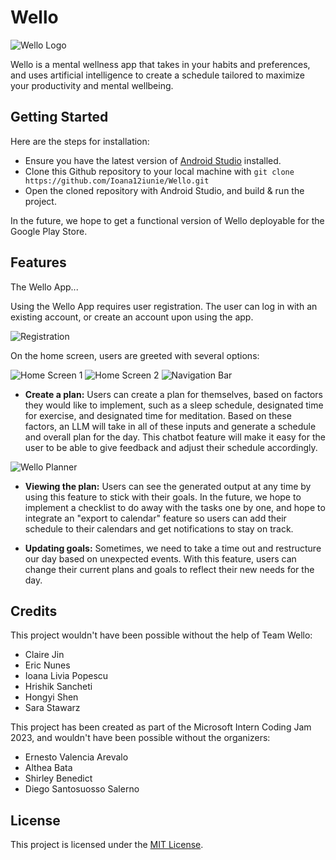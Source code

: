 # Wello

![Wello Logo](https://github.com/Ioana12iunie/Wello/blob/master/app/src/main/res/drawable/nav_header_image_2.png)

Wello is a mental wellness app that takes in your habits and preferences, and uses artificial intelligence to create a schedule tailored to maximize your productivity and mental wellbeing.

## Getting Started

Here are the steps for installation:

* Ensure you have the latest version of [Android Studio](https://developer.android.com/studio) installed.
* Clone this Github repository to your local machine with ```git clone https://github.com/Ioana12iunie/Wello.git```
* Open the cloned repository with Android Studio, and build & run the project.

In the future, we hope to get a functional version of Wello deployable for the Google Play Store.

## Features

The Wello App...

Using the Wello App requires user registration. The user can log in with an existing account, or create an account upon using the app.

![Registration](https://github.com/Ioana12iunie/Wello/blob/master/images/wello_2-removebg-preview.png)

On the home screen, users are greeted with several options:

![Home Screen 1](https://github.com/Ioana12iunie/Wello/blob/master/images/wello_home_0-removebg-preview.png) ![Home Screen 2](https://github.com/Ioana12iunie/Wello/blob/master/images/wello_home_1-removebg-preview.png) ![Navigation Bar](https://github.com/Ioana12iunie/Wello/blob/master/images/wello_nav-removebg-preview.png)

* **Create a plan:** Users can create a plan for themselves, based on factors they would like to implement, such as a sleep schedule, designated time for exercise, and designated time for meditation. Based on these factors, an LLM will take in all of these inputs and generate a schedule and overall plan for the day. This chatbot feature will make it easy for the user to be able to give feedback and adjust their schedule accordingly.

![Wello Planner](https://github.com/Ioana12iunie/Wello/blob/master/images/wello_planner_2-removebg-preview.png)

* **Viewing the plan:** Users can see the generated output at any time by using this feature to stick with their goals. In the future, we hope to implement a checklist to do away with the tasks one by one, and hope to integrate an "export to calendar" feature so users can add their schedule to their calendars and get notifications to stay on track.

* **Updating goals:** Sometimes, we need to take a time out and restructure our day based on unexpected events. With this feature, users can change their current plans and goals to reflect their new needs for the day.

## Credits

This project wouldn't have been possible without the help of Team Wello:

* Claire Jin
* Eric Nunes
* Ioana Livia Popescu
* Hrishik Sancheti
* Hongyi Shen
* Sara Stawarz

This project has been created as part of the Microsoft Intern Coding Jam 2023, and wouldn't have been possible without the organizers:

* Ernesto Valencia Arevalo
* Althea Bata
* Shirley Benedict
* Diego Santosuosso Salerno

## License

This project is licensed under the [MIT License](https://opensource.org/licenses/MIT).
